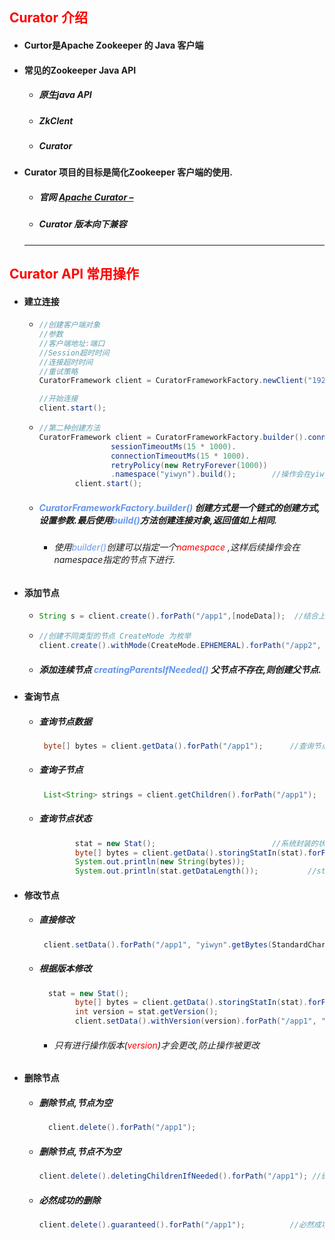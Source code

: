 ## <font color='red'>Curator 介绍</font>

- #### Curtor是Apache Zookeeper 的 Java 客户端

- #### 常见的Zookeeper Java API

  - ##### 原生java API

  - ##### ZkClent

  - ##### Curator

- #### Curator 项目的目标是简化Zookeeper 客户端的使用.

  - ##### 官网 [Apache Curator –](http://curator.apache.org/) 

  - ##### Curator 版本向下兼容

  

  

  

  <hr>

  

## <font color='red'>Curator API 常用操作</font>

- #### 建立连接

  - ```java
    //创建客户端对象
    //参数
    //客户端地址:端口
    //Session超时时间
    //连接超时时间
    //重试策略
    CuratorFramework client = CuratorFrameworkFactory.newClient("192.168.3.115:2181", 60 * 1000, 15 * 1000, new 			RetryForever(1000));
    
    //开始连接
    client.start();
    ```

  - ```java
    //第二种创建方法
    CuratorFramework client = CuratorFrameworkFactory.builder().connectString("192.168.3.115:2181").
                    sessionTimeoutMs(15 * 1000).
                    connectionTimeoutMs(15 * 1000).
                    retryPolicy(new RetryForever(1000))
                    .namespace("yiwyn").build(); 		//操作会在yiwyn节点下进行.
            client.start();
    ```

    

  - ##### <font color='cornflowerblue'>CuratorFrameworkFactory.builder()</font> 创建方式是一个链式的创建方式,设置参数.最后使用<font color='cornflowerblue'>build()</font>方法创建连接对象,返回值如上相同.

    - ###### 使用<font color='cornflowerblue'>builder()</font>创建可以指定一个<font color='red'>namespace</font> ,这样后续操作会在namespace指定的节点下进行.

- #### 添加节点

  - ```java
    String s = client.create().forPath("/app1",[nodeData]);  //结合上下文↑ 是在yiwyn节点下,创建app1节点  当 nodeData为空时,系统默认设置为连接机器的ip地址
    ```

  - ```java
    //创建不同类型的节点 CreateMode 为枚举 
    client.create().withMode(CreateMode.EPHEMERAL).forPath("/app2", "Hello".getBytes(StandardCharsets.UTF_8));
    ```

  - ##### 添加连续节点  <font color='cornflowerblue'>creatingParentsIfNeeded()</font> 父节点不存在,则创建父节点.

- #### 查询节点

  - ##### 查询节点数据

    ```java
     byte[] bytes = client.getData().forPath("/app1");   	//查询节点app1的数据
    ```

  - ##### 查询子节点

    ```java
     List<String> strings = client.getChildren().forPath("/app1");   //联系上下文 查询yiwyn/app1下的子节点
    ```

  - ##### 查询节点状态

    ```java
     		stat = new Stat();							//系统封装的状态Bean
            byte[] bytes = client.getData().storingStatIn(stat).forPath("/app1");  
            System.out.println(new String(bytes));
            System.out.println(stat.getDataLength());    		//stat包含了大多数的数据信息
    ```

- #### 修改节点

  - ##### 直接修改

    ```java
     client.setData().forPath("/app1", "yiwyn".getBytes(StandardCharsets.UTF_8));
    ```

  - ##### 根据版本修改

    ```java
      stat = new Stat();
            byte[] bytes = client.getData().storingStatIn(stat).forPath("/app1");
            int version = stat.getVersion();
            client.setData().withVersion(version).forPath("/app1", "yiwyn".getBytes(StandardCharsets.UTF_8));
    ```

    - ###### 只有进行操作版本(<font color='red'>version</font>)才会更改,防止操作被更改

- #### 删除节点

  - ##### 删除节点,节点为空

    ```java
      client.delete().forPath("/app1");
    ```

  - ##### 删除节点,节点不为空

    ```java
    client.delete().deletingChildrenIfNeeded().forPath("/app1"); //删除指定节点,并且删除其子节点
    ```

  - ##### 必然成功的删除

    ```java
    client.delete().guaranteed().forPath("/app1");			//必然成功的删除,防止网络抖动
    ```

    



